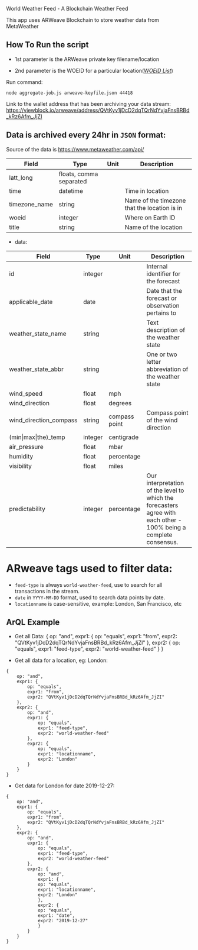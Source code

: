 World Weather Feed - A Blockchain Weather Feed

This app uses ARWeave Blockchain to store weather data from MetaWeather

## How To Run the script
* 1st parameter is the ARWeave private key filename/location

* 2nd parameter is the WOEID for a particular location([*WOEID List*](https://github.com/sunnymodi21/weather-arbot/blob/master/woeid.md))

Run command: 
```
node aggregate-job.js arweave-keyfile.json 44418
```

Link to the wallet address that has been archiving your data stream:
https://viewblock.io/arweave/address/QVtKyv1jDcD2dqTQrNdYvjaFnsBRBd_kRz6Afm_JjZI

## Data is archived every 24hr in `JSON` format:
Source of the data is https://www.metaweather.com/api/

| Field         | Type                    | Unit | Description                                  | 
|---------------|-------------------------|------|----------------------------------------------| 
| latt_long     | floats, comma separated |      |                                              | 
| time          | datetime                |      | Time in location                             | 
| timezone_name | string                  |      | Name of the timezone that the location is in | 
| woeid         | integer                 |      | Where on Earth ID                            | 
| title         | string                  |      | Name of the location                         | 


* data:

| Field                  | Type    | Unit          | Description                                                                                                       | 
|------------------------|---------|---------------|-------------------------------------------------------------------------------------------------------------------| 
| id                     | integer |               | Internal identifier for the forecast                                                                              | 
| applicable_date        | date    |               | Date that the forecast or observation pertains to                                                                 | 
| weather_state_name     | string  |               | Text description of the weather state                                                                             | 
| weather_state_abbr     | string  |               | One or two letter abbreviation of the weather state                                                               | 
| wind_speed             | float   | mph           |                                                                                                                   | 
| wind_direction         | float   | degrees       |                                                                                                                   | 
| wind_direction_compass | string  | compass point | Compass point of the wind direction                                                                               | 
| (min\|max\|the)_temp   | integer | centigrade    |                                                                                                                   | 
| air_pressure           | float   | mbar          |                                                                                                                   | 
| humidity               | float   | percentage    |                                                                                                                   | 
| visibility             | float   | miles         |                                                                                                                   | 
| predictability         | integer | percentage    | Our interpretation of the level to which the forecasters agree with each other - 100% being a complete consensus. | 



# ARweave tags used to filter data:

* `feed-type` is always `world-weather-feed`, use to search for all transactions in the stream.
* `date` in `YYYY-MM-DD` format, used to search data points by date.
* `locationname` is case-sensitive, example: London, San Francisco, etc

## ArQL Example
* Get all Data:
{
    op: "and",
    expr1: {
        op: "equals",
        expr1: "from",
        expr2: "QVtKyv1jDcD2dqTQrNdYvjaFnsBRBd_kRz6Afm_JjZI"
    },
    expr2: {
        op: "equals",
        expr1: "feed-type",
        expr2: "world-weather-feed"
    }
}

* Get all data for a location, eg: London:
```
{
    op: "and",
    expr1: {
        op: "equals",
        expr1: "from",
        expr2: "QVtKyv1jDcD2dqTQrNdYvjaFnsBRBd_kRz6Afm_JjZI"
    },
    expr2: {
        op: "and",
        expr1: {
            op: "equals",
            expr1: "feed-type",
            expr2: "world-weather-feed"
        },
        expr2: {
            op: "equals",
            expr1: "locationname",
            expr2: "London"
        }
    }
}
```

* Get data for London for date 2019-12-27:
```
{
    op: "and",
    expr1: {
        op: "equals",
        expr1: "from",
        expr2: "QVtKyv1jDcD2dqTQrNdYvjaFnsBRBd_kRz6Afm_JjZI"
    },
    expr2: {
        op: "and",
        expr1: {
            op: "equals",
            expr1: "feed-type",
            expr2: "world-weather-feed"
        },
        expr2: {
            op: "and",
            expr1: {
            op: "equals",
            expr1: "locationname",
            expr2: "London"
            },
            expr2: {
            op: "equals",
            expr1: "date",
            expr2: "2019-12-27"
            }
        }
    }
}
``` 

